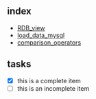 ## index
* [RDB_view](https://takakik.github.io/manuscript/01_RDB_view.md)
* [load_data_mysql](https://takakik.github.io/manuscript/02_load_data_mysql.md)
* [comparison_operators](https://takakik.github.io/manuscript/03_PHP_comparison_operators.md)
## tasks
- [x] this is a complete item
- [ ] this is an incomplete item
